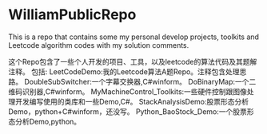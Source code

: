 # WilliamPublicRepo

This is a repo that contains some my personal develop projects, toolkits and Leetcode algorithm codes with my solution comments.

这个Repo包含了一些个人开发的项目、工具，以及leetcode的算法代码及其题解注释。
包括:
LeetCodeDemo:我的Leetcode算法A题Repo。注释包含处理思路。
DoubleSubSwitcher:一个字幕交换器,C#winform。
DoBinaryMap:一个二维码识别器,C#winform。
MyMachineControl_Toolkits:一些硬件控制跟图像处理开发编写使用的类库和一些Demo,C#。
StackAnalysisDemo:股票形态分析Demo，python+C#winform，还没写。
Python_BaoStock_Demo:一个股票形态分析Demo,python。

